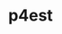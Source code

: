 ---
title: "p4est"
layout: cache
categories: [package, develop]
meta: {"versions": ["2.8"], "compilers": ["gcc@=11.4.0", "oneapi@=2024.2.1"], "oss": ["ubuntu22.04"], "platforms": ["linux"], "targets": ["x86_64_v3"], "stacks": ["e4s", "e4s-oneapi", "root"], "num_specs": 6, "num_specs_by_stack": {"root": 6, "e4s": 3, "e4s-oneapi": 3}}
spec_details: [{"hash": "4p4rbdwgvtcxnb5fwsmowhasqdcauhat", "compiler": "gcc@=11.4.0", "versions": ["2.8"], "os": "ubuntu22.04", "platform": "linux", "target": "x86_64_v3", "variants": ["build_system=autotools", "+mpi", "~openmp"], "stacks": ["root", "e4s"], "size": "-", "tarball": "https://binaries.spack.io/develop/build_cache/linux-ubuntu22.04-x86_64_v3/gcc-11.4.0/p4est-2.8/linux-ubuntu22.04-x86_64_v3-gcc-11.4.0-p4est-2.8-4p4rbdwgvtcxnb5fwsmowhasqdcauhat.spack"}, {"hash": "p4cnlqiidouzsh43ja5r7v2wrfmtvh6m", "compiler": "gcc@=11.4.0", "versions": ["2.8"], "os": "ubuntu22.04", "platform": "linux", "target": "x86_64_v3", "variants": ["build_system=autotools", "+mpi", "~openmp"], "stacks": ["root", "e4s"], "size": "-", "tarball": "https://binaries.spack.io/develop/build_cache/linux-ubuntu22.04-x86_64_v3/gcc-11.4.0/p4est-2.8/linux-ubuntu22.04-x86_64_v3-gcc-11.4.0-p4est-2.8-p4cnlqiidouzsh43ja5r7v2wrfmtvh6m.spack"}, {"hash": "4lewg6ea3oqv5q77njucqaou3u7bs43c", "compiler": "gcc@=11.4.0", "versions": ["2.8"], "os": "ubuntu22.04", "platform": "linux", "target": "x86_64_v3", "variants": ["build_system=autotools", "+mpi", "~openmp"], "stacks": ["root", "e4s"], "size": "-", "tarball": "https://binaries.spack.io/develop/build_cache/linux-ubuntu22.04-x86_64_v3/gcc-11.4.0/p4est-2.8/linux-ubuntu22.04-x86_64_v3-gcc-11.4.0-p4est-2.8-4lewg6ea3oqv5q77njucqaou3u7bs43c.spack"}, {"hash": "jq27oktt7z4tpedhhdc3iheiul463g2b", "compiler": "oneapi@=2024.2.1", "versions": ["2.8"], "os": "ubuntu22.04", "platform": "linux", "target": "x86_64_v3", "variants": ["build_system=autotools", "+mpi", "~openmp"], "stacks": ["root", "e4s-oneapi"], "size": "-", "tarball": "https://binaries.spack.io/develop/build_cache/linux-ubuntu22.04-x86_64_v3/oneapi-2024.2.1/p4est-2.8/linux-ubuntu22.04-x86_64_v3-oneapi-2024.2.1-p4est-2.8-jq27oktt7z4tpedhhdc3iheiul463g2b.spack"}, {"hash": "4tzocndjf2e7yyttvzu26tstgncgq2ho", "compiler": "oneapi@=2024.2.1", "versions": ["2.8"], "os": "ubuntu22.04", "platform": "linux", "target": "x86_64_v3", "variants": ["build_system=autotools", "+mpi", "~openmp"], "stacks": ["root", "e4s-oneapi"], "size": "-", "tarball": "https://binaries.spack.io/develop/build_cache/linux-ubuntu22.04-x86_64_v3/oneapi-2024.2.1/p4est-2.8/linux-ubuntu22.04-x86_64_v3-oneapi-2024.2.1-p4est-2.8-4tzocndjf2e7yyttvzu26tstgncgq2ho.spack"}, {"hash": "epygpsf6kjvwaaaacoijxlwxv6y55z6v", "compiler": "oneapi@=2024.2.1", "versions": ["2.8"], "os": "ubuntu22.04", "platform": "linux", "target": "x86_64_v3", "variants": ["build_system=autotools", "+mpi", "~openmp"], "stacks": ["root", "e4s-oneapi"], "size": "-", "tarball": "https://binaries.spack.io/develop/build_cache/linux-ubuntu22.04-x86_64_v3/oneapi-2024.2.1/p4est-2.8/linux-ubuntu22.04-x86_64_v3-oneapi-2024.2.1-p4est-2.8-epygpsf6kjvwaaaacoijxlwxv6y55z6v.spack"}]
---